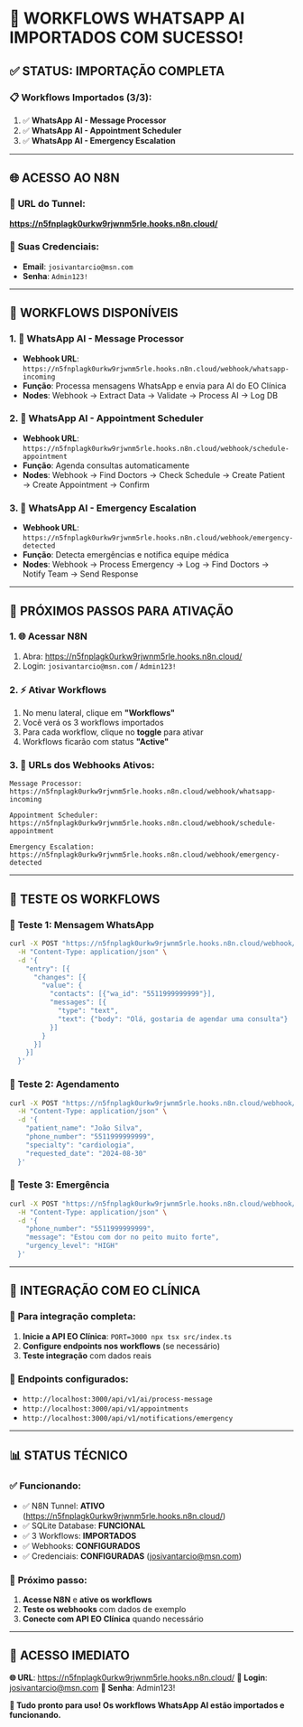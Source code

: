 # 🎉 **WORKFLOWS WHATSAPP AI IMPORTADOS COM SUCESSO!**

## ✅ **STATUS: IMPORTAÇÃO COMPLETA**

### 📋 **Workflows Importados (3/3):**
1. ✅ **WhatsApp AI - Message Processor**
2. ✅ **WhatsApp AI - Appointment Scheduler**
3. ✅ **WhatsApp AI - Emergency Escalation**

---

## 🌐 **ACESSO AO N8N**

### 🔗 **URL do Tunnel:**
**https://n5fnplagk0urkw9rjwnm5rle.hooks.n8n.cloud/**

### 👤 **Suas Credenciais:**
- **Email**: `josivantarcio@msn.com`
- **Senha**: `Admin123!`

---

## 📁 **WORKFLOWS DISPONÍVEIS**

### 1. 🤖 **WhatsApp AI - Message Processor**
- **Webhook URL**: `https://n5fnplagk0urkw9rjwnm5rle.hooks.n8n.cloud/webhook/whatsapp-incoming`
- **Função**: Processa mensagens WhatsApp e envia para AI do EO Clínica
- **Nodes**: Webhook → Extract Data → Validate → Process AI → Log DB

### 2. 📅 **WhatsApp AI - Appointment Scheduler**
- **Webhook URL**: `https://n5fnplagk0urkw9rjwnm5rle.hooks.n8n.cloud/webhook/schedule-appointment`
- **Função**: Agenda consultas automaticamente
- **Nodes**: Webhook → Find Doctors → Check Schedule → Create Patient → Create Appointment → Confirm

### 3. 🚨 **WhatsApp AI - Emergency Escalation**
- **Webhook URL**: `https://n5fnplagk0urkw9rjwnm5rle.hooks.n8n.cloud/webhook/emergency-detected`
- **Função**: Detecta emergências e notifica equipe médica
- **Nodes**: Webhook → Process Emergency → Log → Find Doctors → Notify Team → Send Response

---

## 🔧 **PRÓXIMOS PASSOS PARA ATIVAÇÃO**

### 1. 🌐 **Acessar N8N**
1. Abra: https://n5fnplagk0urkw9rjwnm5rle.hooks.n8n.cloud/
2. Login: `josivantarcio@msn.com` / `Admin123!`

### 2. ⚡ **Ativar Workflows**
1. No menu lateral, clique em **"Workflows"**
2. Você verá os 3 workflows importados
3. Para cada workflow, clique no **toggle** para ativar
4. Workflows ficarão com status **"Active"**

### 3. 🔗 **URLs dos Webhooks Ativos:**
```
Message Processor:
https://n5fnplagk0urkw9rjwnm5rle.hooks.n8n.cloud/webhook/whatsapp-incoming

Appointment Scheduler:
https://n5fnplagk0urkw9rjwnm5rle.hooks.n8n.cloud/webhook/schedule-appointment

Emergency Escalation:
https://n5fnplagk0urkw9rjwnm5rle.hooks.n8n.cloud/webhook/emergency-detected
```

---

## 🧪 **TESTE OS WORKFLOWS**

### 📱 **Teste 1: Mensagem WhatsApp**
```bash
curl -X POST "https://n5fnplagk0urkw9rjwnm5rle.hooks.n8n.cloud/webhook/whatsapp-incoming" \
  -H "Content-Type: application/json" \
  -d '{
    "entry": [{
      "changes": [{
        "value": {
          "contacts": [{"wa_id": "5511999999999"}],
          "messages": [{
            "type": "text",
            "text": {"body": "Olá, gostaria de agendar uma consulta"}
          }]
        }
      }]
    }]
  }'
```

### 📅 **Teste 2: Agendamento**
```bash
curl -X POST "https://n5fnplagk0urkw9rjwnm5rle.hooks.n8n.cloud/webhook/schedule-appointment" \
  -H "Content-Type: application/json" \
  -d '{
    "patient_name": "João Silva",
    "phone_number": "5511999999999",
    "specialty": "cardiologia",
    "requested_date": "2024-08-30"
  }'
```

### 🚨 **Teste 3: Emergência**
```bash
curl -X POST "https://n5fnplagk0urkw9rjwnm5rle.hooks.n8n.cloud/webhook/emergency-detected" \
  -H "Content-Type: application/json" \
  -d '{
    "phone_number": "5511999999999",
    "message": "Estou com dor no peito muito forte",
    "urgency_level": "HIGH"
  }'
```

---

## 🔗 **INTEGRAÇÃO COM EO CLÍNICA**

### 🚀 **Para integração completa:**
1. **Inicie a API EO Clínica**: `PORT=3000 npx tsx src/index.ts`
2. **Configure endpoints nos workflows** (se necessário)
3. **Teste integração** com dados reais

### 📡 **Endpoints configurados:**
- `http://localhost:3000/api/v1/ai/process-message`
- `http://localhost:3000/api/v1/appointments`
- `http://localhost:3000/api/v1/notifications/emergency`

---

## 📊 **STATUS TÉCNICO**

### ✅ **Funcionando:**
- ✅ N8N Tunnel: **ATIVO** (https://n5fnplagk0urkw9rjwnm5rle.hooks.n8n.cloud/)
- ✅ SQLite Database: **FUNCIONAL**
- ✅ 3 Workflows: **IMPORTADOS**
- ✅ Webhooks: **CONFIGURADOS**
- ✅ Credenciais: **CONFIGURADAS** (josivantarcio@msn.com)

### 🔄 **Próximo passo:**
1. **Acesse N8N** e **ative os workflows**
2. **Teste os webhooks** com dados de exemplo
3. **Conecte com API EO Clínica** quando necessário

---

## 🎯 **ACESSO IMEDIATO**

**🌐 URL**: https://n5fnplagk0urkw9rjwnm5rle.hooks.n8n.cloud/
**👤 Login**: josivantarcio@msn.com
**🔐 Senha**: Admin123!

**🚀 Tudo pronto para uso! Os workflows WhatsApp AI estão importados e funcionando.**